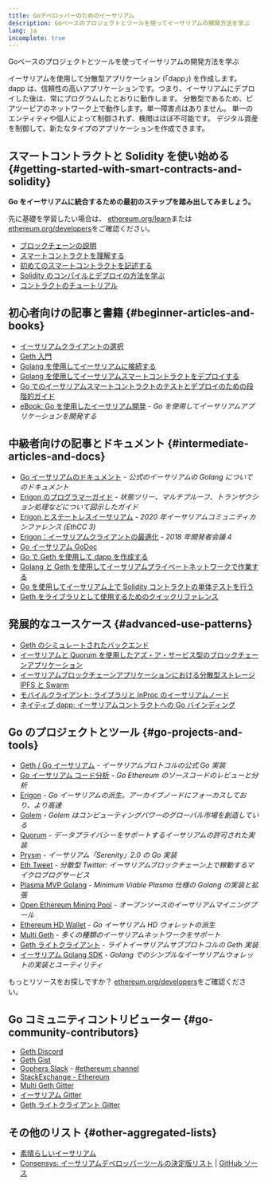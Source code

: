 ```yaml
---
title: Goデベロッパーのためのイーサリアム
description: Goベースのプロジェクトとツールを使ってイーサリアムの開発方法を学ぶ
lang: ja
incomplete: true
---
```


<FeaturedText>Goベースのプロジェクトとツールを使ってイーサリアムの開発方法を学ぶ</FeaturedText>

イーサリアムを使用して分散型アプリケーション (「dapp」) を作成します。 dapp は、信頼性の高いアプリケーションです。つまり、イーサリアムにデプロイした後は、常にプログラムしたとおりに動作します。 分散型であるため、ピアツーピアのネットワーク上で動作します。単一障害点はありません。 単一のエンティティや個人によって制御されず、検閲はほぼ不可能です。 デジタル資産を制御して、新たなタイプのアプリケーションを作成できます。

## スマートコントラクトと Solidity を使い始める \{#getting-started-with-smart-contracts-and-solidity}

**Go をイーサリアムに統合するための最初のステップを踏み出してみましょう。**

先に基礎を学習したい場合は、 [ethereum.org/learn](/learn/)または[ethereum.org/developers](/developers/)をご確認ください。

- [ブロックチェーンの説明](https://kauri.io/article/d55684513211466da7f8cc03987607d5/blockchain-explained)
- [スマートコントラクトを理解する](https://kauri.io/article/e4f66c6079e74a4a9b532148d3158188/ethereum-101-part-5-the-smart-contract)
- [初めてのスマートコントラクトを記述する](https://kauri.io/article/124b7db1d0cf4f47b414f8b13c9d66e2/remix-ide-your-first-smart-contract)
- [Solidity のコンパイルとデプロイの方法を学ぶ](https://kauri.io/article/973c5f54c4434bb1b0160cff8c695369/understanding-smart-contract-compilation-and-deployment)
- [コントラクトのチュートリアル](https://github.com/ethereum/go-ethereum/wiki/Contract-Tutorial)

## 初心者向けの記事と書籍 \{#beginner-articles-and-books}

- [イーサリアムクライアントの選択](https://www.trufflesuite.com/docs/truffle/reference/choosing-an-ethereum-client)
- [Geth 入門](https://medium.com/@tzhenghao/getting-started-with-geth-c1a30b8d6458)
- [Golang を使用してイーサリアムに接続する](https://www.youtube.com/watch?v=-7uChuO_VzM)
- [Golang を使用してイーサリアムスマートコントラクトをデプロイする](https://www.youtube.com/watch?v=pytGqQmDslE)
- [Go でのイーサリアムスマートコントラクトのテストとデプロイのための段階的ガイド](https://hackernoon.com/a-step-by-step-guide-to-testing-and-deploying-ethereum-smart-contracts-in-go-9fc34b178d78)
- [eBook: Go を使用したイーサリアム開発](https://goethereumbook.org/) - _Go を使用してイーサリアムアプリケーションを開発する_

## 中級者向けの記事とドキュメント \{#intermediate-articles-and-docs}

- [Go イーサリアムのドキュメント](https://geth.ethereum.org/docs/) - _公式のイーサリアムの Golang についてのドキュメント_
- [Erigon のプログラマーガイド](https://github.com/ledgerwatch/erigon/blob/devel/docs/programmers_guide/guide.md) - _状態ツリー、マルチプルーフ、トランザクション処理などについて図示したガイド_
- [Erigon とステートレスイーサリアム](https://youtu.be/3-Mn7OckSus?t=394) - _2020 年イーサリアムコミュニティカンファレンス (EthCC 3)_
- [Erigon：イーサリアムクライアントの最適化](https://www.youtube.com/watch?v=CSpc1vZQW2Q) - _2018 年開発者会議 4_
- [Go イーサリアム GoDoc](https://godoc.org/github.com/ethereum/go-ethereum)
- [Go で Geth を使用して dapp を作成する](https://kauri.io/#collections/A%20Hackathon%20Survival%20Guide/creating-a-dapp-in-go-with-geth/)
- [Golang と Geth を使用してイーサリアムプライベートネットワークで作業する](https://myhsts.org/tutorial-learn-how-to-work-with-ethereum-private-network-with-golang-with-geth.php)
- [Go を使用してイーサリアム上で Solidity コントラクトの単体テストを行う](https://medium.com/coinmonks/unit-testing-solidity-contracts-on-ethereum-with-go-3cc924091281)
- [Geth をライブラリとして使用するためのクイックリファレンス](https://medium.com/coinmonks/web3-go-part-1-31c68c68e20e)

## 発展的なユースケース \{#advanced-use-patterns}

- [Geth のシミュレートされたバックエンド](https://kauri.io/#collections/An%20ethereum%20test%20toolkit%20in%20Go/the-geth-simulated-backend/#_top)
- [イーサリアムと Quorum を使用したアズ・ア・サービス型のブロックチェーンアプリケーション](https://blockchain.dcwebmakers.com/blockchain-as-a-service-apps-using-ethereum-and-quorum.html)
- [イーサリアムブロックチェーンアプリケーションにおける分散型ストレージ IPFS と Swarm](https://blockchain.dcwebmakers.com/work-with-distributed-storage-ipfs-and-swarm-in-ethereum.html)
- [モバイルクライアント: ライブラリと InProc のイーサリアムノード](https://github.com/ethereum/go-ethereum/wiki/Mobile-Clients:-Libraries-and-Inproc-Ethereum-Nodes)
- [ネイティブ dapp: イーサリアムコントラクトへの Go バインディング](https://github.com/ethereum/go-ethereum/wiki/Native-DApps:-Go-bindings-to-Ethereum-contracts)

## Go のプロジェクトとツール \{#go-projects-and-tools}

- [Geth / Go イーサリアム](https://github.com/ethereum/go-ethereum) - _イーサリアムプロトコルの公式 Go 実装_
- [Go イーサリアム コード分析](https://github.com/ZtesoftCS/go-ethereum-code-analysis) - _Go Ethereum のソースコードのレビューと分析_
- [Erigon](https://github.com/ledgerwatch/erigon) - _Go イーサリアムの派生。アーカイブノードにフォーカスしており、より高速_
- [Golem](https://github.com/golemfactory/golem) - _Golem はコンピューティングパワーのグローバル市場を創造している_
- [Quorum](https://github.com/jpmorganchase/quorum) - _データプライバシーをサポートするイーサリアムの許可された実装_
- [Prysm](https://github.com/prysmaticlabs/prysm) - _イーサリアム「Serenity」2.0 の Go 実装_
- [Eth Tweet](https://github.com/yep/eth-tweet) - _分散型 Twitter: イーサリアムブロックチェーン上で稼動するマイクロブログサービス_
- [Plasma MVP Golang](https://github.com/kyokan/plasma) - _Minimum Viable Plasma 仕様の Golang の実装と拡張_
- [Open Ethereum Mining Pool](https://github.com/sammy007/open-ethereum-pool) - _オープンソースのイーサリアムマイニングプール_
- [Ethereum HD Wallet](https://github.com/miguelmota/go-ethereum-hdwallet) - _Go イーサリアム HD ウォレットの派生_
- [Multi Geth](https://github.com/multi-geth/multi-geth) - _多くの種類のイーサリアムネットワークをサポート_
- [Geth ライトクライアント](https://github.com/zsfelfoldi/go-ethereum/wiki/Geth-Light-Client) - _ライトイーサリアムサブプロトコルの Geth 実装_
- [イーサリアム Golang SDK](https://github.com/everFinance/goether) - _Golang でのシンプルなイーサリアムウォレットの実装とユーティリティ_

もっとリソースをお探しですか？ [ethereum.org/developers](/developers/)をご確認ください。

## Go コミュニティコントリビューター \{#go-community-contributors}

- [Geth Discord](https://discordapp.com/invite/nthXNEv)
- [Geth Gist](https://gitter.im/ethereum/go-ethereum)
- [Gophers Slack](https://invite.slack.golangbridge.org/) - [#ethereum channel](https://gophers.slack.com/messages/C9HP1S9V2)
- [StackExchange - Ethereum](https://ethereum.stackexchange.com/)
- [Multi Geth Gitter](https://gitter.im/ethoxy/multi-geth)
- [イーサリアム Gitter](https://gitter.im/ethereum/home)
- [Geth ライトクライアント Gitter](https://gitter.im/ethereum/light-client)

## その他のリスト \{#other-aggregated-lists}

- [素晴らしいイーサリアム](https://github.com/btomashvili/awesome-ethereum)
- [Consensys: イーサリアムデベロッパーツールの決定版リスト](https://media.consensys.net/an-definitive-list-of-ethereum-developer-tools-2159ce865974) | [GitHub ソース](https://github.com/ConsenSys/ethereum-developer-tools-list)
